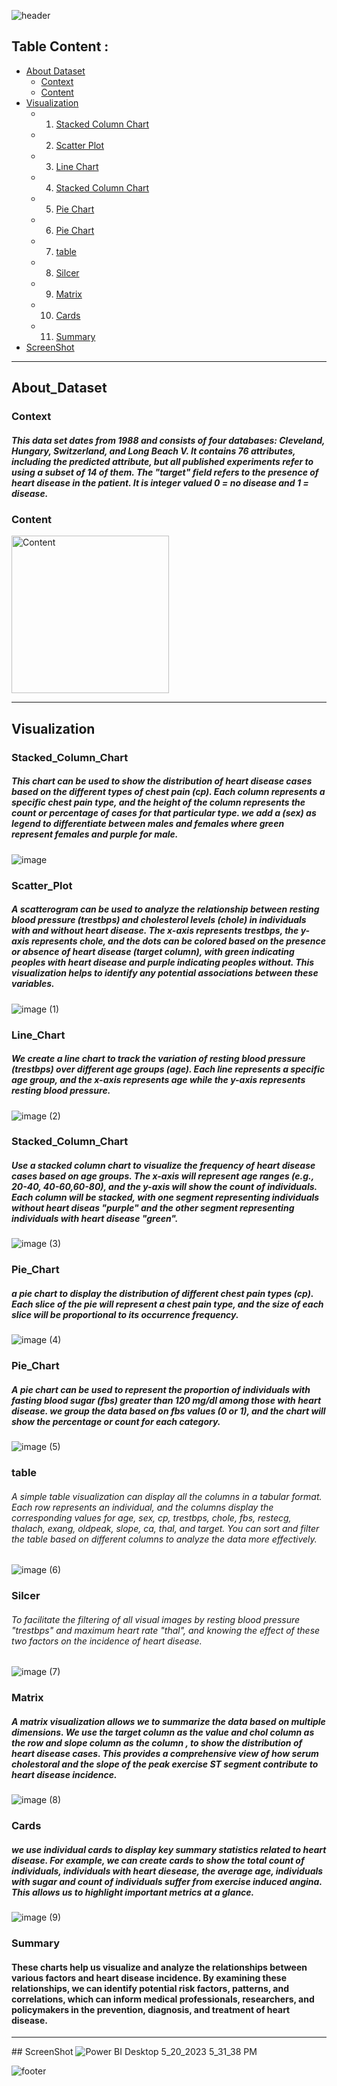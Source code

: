 
 ![header](https://capsule-render.vercel.app/api?type=waving&color=F4DDDD&height=300&section=header&text=Heart%20Disease&descAlignY=51&descAlign=62)

 ## Table Content :
   - [About Dataset](#About_Dataset)
      - [Context](#Context)
      - [Content](#Content)
   - [Visualization](#Visualization)
      - 1. [Stacked Column Chart](#Stacked_Column_Chart)
      - 2. [Scatter Plot](#Scatter_Plot)
      - 3. [Line Chart](#Line_Chart)
      - 4. [Stacked Column Chart](#Stacked_Column_Chart)
      - 5. [Pie Chart](#Pie_Chart)
      - 6. [Pie Chart](#Pie_Chart)
      - 7. [table](#table)
      - 8. [Silcer](#Silcer)
      - 9. [Matrix](#Matrix)
      - 10. [Cards](#Cards)
      - 11. [Summary](#Summary)
   - [ScreenShot](#ScreenShot)

<hr/>

## About_Dataset
### Context
##### This data set dates from 1988 and consists of four databases: Cleveland, Hungary, Switzerland, and Long Beach V. It contains 76 attributes, including the predicted attribute, but all published experiments refer to using a subset of 14 of them. The "target" field refers to the presence of heart disease in the patient. It is integer valued 0 = no disease and 1 = disease.

### Content
<img width="252" alt="Content" src="https://github.com/FatimaALzahrani/Data-Visualization-Project/assets/107775566/1c5cd98e-b367-4a10-967a-6a81910817c3">

<hr/>

## Visualization
### Stacked_Column_Chart
##### This chart can be used to show the distribution of heart disease cases based on the different types of chest pain (cp). Each column represents a specific chest pain type, and the height of the column represents the count or percentage of cases for that particular type. we add a (sex) as legend to differentiate between males and females where  green represent females and purple for male.
![image](https://github.com/FatimaALzahrani/Data-Visualization-Project/assets/107775566/8c1308a0-b9da-457d-bb7a-cc8239b11fb8)

 ### Scatter_Plot
 ##### A scatterogram can be used to analyze the relationship between resting blood pressure (trestbps) and cholesterol levels (chole) in individuals with and without heart disease. The x-axis represents trestbps, the y-axis represents chole, and the dots can be colored based on the presence or absence of heart disease (target column), with green indicating peoples with heart disease and purple indicating peoples without. This visualization helps to identify any potential associations between these variables.
![image (1)](https://github.com/FatimaALzahrani/Data-Visualization-Project/assets/107775566/26740d92-6438-480e-8759-5b8fe6a3c271)

### Line_Chart
##### We create a line chart to track the variation of resting blood pressure (trestbps) over different age groups (age). Each line represents a specific age group, and the x-axis represents age while the y-axis represents resting blood pressure.
![image (2)](https://github.com/FatimaALzahrani/Data-Visualization-Project/assets/107775566/ca96f01d-98f1-4210-aa18-f6b7d26dff17)

### Stacked_Column_Chart
##### Use a stacked column chart to visualize the frequency of heart disease cases based on age groups. The x-axis will represent age ranges (e.g., 20-40, 40-60,60-80), and the y-axis will show the count of individuals. Each column will be stacked, with one segment representing individuals without heart diseas "purple" and the other segment representing individuals with heart disease "green".
![image (3)](https://github.com/FatimaALzahrani/Data-Visualization-Project/assets/107775566/6a8077d2-db0a-4e27-9c76-2545ded53bb8)

### Pie_Chart
##### a pie chart to display the distribution of different chest pain types (cp). Each slice of the pie will represent a chest pain type, and the size of each slice will be proportional to its occurrence frequency.
![image (4)](https://github.com/FatimaALzahrani/Data-Visualization-Project/assets/107775566/b8d4e16d-36ad-406e-8cc8-3cf4e726d09b)

### Pie_Chart
##### A pie chart can be used to represent the proportion of individuals with fasting blood sugar (fbs) greater than 120 mg/dl among those with heart disease. we group the data based on fbs values (0 or 1), and the chart will show the percentage or count for each category.
![image (5)](https://github.com/FatimaALzahrani/Data-Visualization-Project/assets/107775566/5d2a26f7-9fcd-43a4-8ae5-3c63b47598ac)

### table
###### A simple table visualization can display all the columns in a tabular format. Each row represents an individual, and the columns display the corresponding values for age, sex, cp, trestbps, chole, fbs, restecg, thalach, exang, oldpeak, slope, ca, thal, and target. You can sort and filter the table based on different columns to analyze the data more effectively.
![image (6)](https://github.com/FatimaALzahrani/Data-Visualization-Project/assets/107775566/a2234645-ae69-46f5-8eca-93206b398633)

### Silcer
###### To facilitate the filtering of all visual images by resting blood pressure "trestbps" and maximum heart rate "thal", and knowing the effect of these two factors on the incidence of heart disease.
![image (7)](https://github.com/FatimaALzahrani/Data-Visualization-Project/assets/107775566/474473f7-2d95-444f-9e2f-52a689dbfc0f)

### Matrix
##### A matrix visualization allows we to summarize the data based on multiple dimensions. We use the target column as the value and chol column as the row and slope column as the column , to show the distribution of heart disease cases. This provides a comprehensive view of how serum cholestoral and the slope of the peak exercise ST segment contribute to heart disease incidence.
![image (8)](https://github.com/FatimaALzahrani/Data-Visualization-Project/assets/107775566/e7d80509-2e41-4eb2-b835-c32bde215fcc)

### Cards
#####  we use individual cards to display key summary statistics related to heart disease. For example, we can create cards to show the total count of individuals, individuals with heart diesease, the average age, individuals with sugar  and  count of individuals suffer from exercise induced angina. This allows us to highlight important metrics at a glance.
![image (9)](https://github.com/FatimaALzahrani/Data-Visualization-Project/assets/107775566/72c9bb2f-a4fb-4022-a514-fa2172f62235)

### Summary
#### These charts help us visualize and analyze the relationships between various factors and heart disease incidence. By examining these relationships, we can identify potential risk factors, patterns, and correlations, which can inform medical professionals, researchers, and policymakers in the prevention, diagnosis, and treatment of heart disease.

<hr/>
## ScreenShot
<img alt="Power BI Desktop 5_20_2023 5_31_38 PM" src="https://github.com/FatimaALzahrani/Data-Visualization-Project/assets/107775566/52ce7519-dcc0-48fd-8168-01bbdd8a8895">


![footer](https://capsule-render.vercel.app/api?type=wave&color=F4DDDD&height=200&section=footer&fontSize=90)


